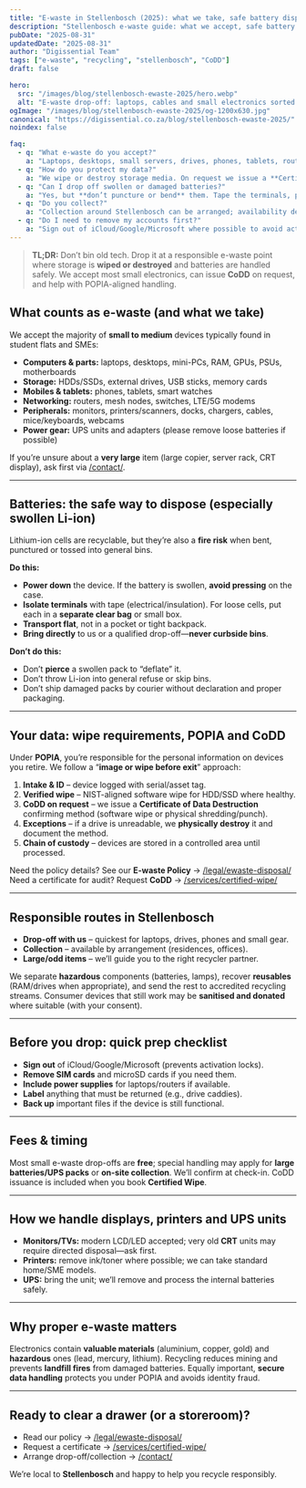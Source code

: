 ```yaml
---
title: "E-waste in Stellenbosch (2025): what we take, safe battery disposal & Certificates of Data Destruction"
description: "Stellenbosch e-waste guide: what we accept, safe battery disposal, data-wipe requirements and CoDD certificates—how to drop off or arrange collection."
pubDate: "2025-08-31"
updatedDate: "2025-08-31"
author: "Digissential Team"
tags: ["e-waste", "recycling", "stellenbosch", "CoDD"]
draft: false

hero:
  src: "/images/blog/stellenbosch-ewaste-2025/hero.webp"
  alt: "E-waste drop-off: laptops, cables and small electronics sorted in bins"
ogImage: "/images/blog/stellenbosch-ewaste-2025/og-1200x630.jpg"
canonical: "https://digissential.co.za/blog/stellenbosch-ewaste-2025/"
noindex: false

faq:
  - q: "What e-waste do you accept?"
    a: "Laptops, desktops, small servers, drives, phones, tablets, routers, chargers, cables, monitors, printers and accessories. Ask first for very large items."
  - q: "How do you protect my data?"
    a: "We wipe or destroy storage media. On request we issue a **Certificate of Data Destruction (CoDD)** after verified wipe or physical destruction."
  - q: "Can I drop off swollen or damaged batteries?"
    a: "Yes, but **don’t puncture or bend** them. Tape the terminals, place each in a clear bag or box, and bring them directly—no curbside bins."
  - q: "Do you collect?"
    a: "Collection around Stellenbosch can be arranged; availability depends on workload. Mention it on [/contact/](/contact/)."
  - q: "Do I need to remove my accounts first?"
    a: "Sign out of iCloud/Google/Microsoft where possible to avoid activation locks. If not, we can still process the device and wipe storage."
---
```


> **TL;DR:** Don’t bin old tech. Drop it at a responsible e-waste point where storage is **wiped or destroyed** and batteries are handled safely. We accept most small electronics, can issue **CoDD** on request, and help with POPIA-aligned handling.

## What counts as e-waste (and what we take)

We accept the majority of **small to medium** devices typically found in student flats and SMEs:

- **Computers & parts:** laptops, desktops, mini-PCs, RAM, GPUs, PSUs, motherboards  
- **Storage:** HDDs/SSDs, external drives, USB sticks, memory cards  
- **Mobiles & tablets:** phones, tablets, smart watches  
- **Networking:** routers, mesh nodes, switches, LTE/5G modems  
- **Peripherals:** monitors, printers/scanners, docks, chargers, cables, mice/keyboards, webcams  
- **Power gear:** UPS units and adapters (please remove loose batteries if possible)

If you’re unsure about a **very large** item (large copier, server rack, CRT display), ask first via [/contact/](/contact/).

---

## Batteries: the safe way to dispose (especially swollen Li-ion)

Lithium-ion cells are recyclable, but they’re also a **fire risk** when bent, punctured or tossed into general bins.

**Do this:**
- **Power down** the device. If the battery is swollen, **avoid pressing** on the case.  
- **Isolate terminals** with tape (electrical/insulation). For loose cells, put each in a **separate clear bag** or small box.  
- **Transport flat**, not in a pocket or tight backpack.  
- **Bring directly** to us or a qualified drop-off—**never curbside bins**.

**Don’t do this:**
- Don’t **pierce** a swollen pack to “deflate” it.  
- Don’t throw Li-ion into general refuse or skip bins.  
- Don’t ship damaged packs by courier without declaration and proper packaging.

---

## Your data: wipe requirements, POPIA and CoDD

Under **POPIA**, you’re responsible for the personal information on devices you retire. We follow a “**image or wipe before exit**” approach:

1. **Intake & ID** – device logged with serial/asset tag.  
2. **Verified wipe** – NIST-aligned software wipe for HDD/SSD where healthy.  
3. **CoDD on request** – we issue a **Certificate of Data Destruction** confirming method (software wipe or physical shredding/punch).  
4. **Exceptions** – if a drive is unreadable, we **physically destroy** it and document the method.  
5. **Chain of custody** – devices are stored in a controlled area until processed.

Need the policy details? See our **E-waste Policy** → [/legal/ewaste-disposal/](/legal/ewaste-disposal/)  
Need a certificate for audit? Request **CoDD** → [/services/certified-wipe/](/services/certified-wipe/)

---

## Responsible routes in Stellenbosch

- **Drop-off with us** – quickest for laptops, drives, phones and small gear.  
- **Collection** – available by arrangement (residences, offices).  
- **Large/odd items** – we’ll guide you to the right recycler partner.

We separate **hazardous** components (batteries, lamps), recover **reusables** (RAM/drives when appropriate), and send the rest to accredited recycling streams. Consumer devices that still work may be **sanitised and donated** where suitable (with your consent).

---

## Before you drop: quick prep checklist

- **Sign out** of iCloud/Google/Microsoft (prevents activation locks).  
- **Remove SIM cards** and microSD cards if you need them.  
- **Include power supplies** for laptops/routers if available.  
- **Label** anything that must be returned (e.g., drive caddies).  
- **Back up** important files if the device is still functional.

---

## Fees & timing

Most small e-waste drop-offs are **free**; special handling may apply for **large batteries/UPS packs** or **on-site collection**. We’ll confirm at check-in. CoDD issuance is included when you book **Certified Wipe**.

---

## How we handle displays, printers and UPS units

- **Monitors/TVs:** modern LCD/LED accepted; very old **CRT** units may require directed disposal—ask first.  
- **Printers:** remove ink/toner where possible; we can take standard home/SME models.  
- **UPS:** bring the unit; we’ll remove and process the internal batteries safely.

---

## Why proper e-waste matters

Electronics contain **valuable materials** (aluminium, copper, gold) and **hazardous** ones (lead, mercury, lithium). Recycling reduces mining and prevents **landfill fires** from damaged batteries. Equally important, **secure data handling** protects you under POPIA and avoids identity fraud.

---

## Ready to clear a drawer (or a storeroom)?

- Read our policy → [/legal/ewaste-disposal/](/legal/ewaste/)  
- Request a certificate → [/services/certified-wipe/](/services/data-destruction-certified-wipe/)  
- Arrange drop-off/collection → [/contact/](/contact/)

We’re local to **Stellenbosch** and happy to help you recycle responsibly.
